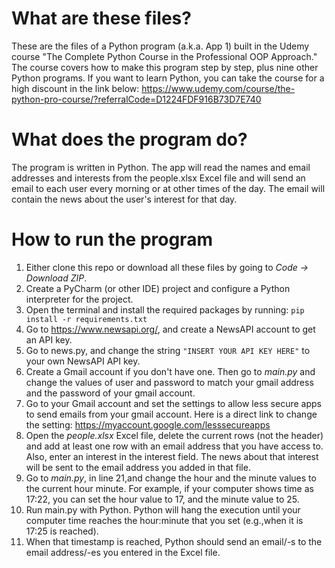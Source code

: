 # What are these files?
These are the files of a Python program (a.k.a. App 1) built in the Udemy course  "The Complete Python Course in the Professional OOP Approach."
The course covers how to make this program step by step, plus nine other Python programs. 
If you want to learn Python, you can take the course for a high discount in the link below: 
https://www.udemy.com/course/the-python-pro-course/?referralCode=D1224FDF916B73D7E740
# What does the program do?
The program is written in Python. The app will read the names and email addresses and interests from the people.xlsx Excel file 
and will send an email to each user every morning or at other times of the day. 
The email will contain the news about the user's interest for that day.
# How to run the program
1. Either clone this repo or download all these files by going to _Code -> Download ZIP_.
2. Create a PyCharm (or other IDE) project and configure a Python interpreter for the project.
3. Open the terminal and install the required packages by running:
   `pip install -r requirements.txt`
3. Go to https://www.newsapi.org/, and create a NewsAPI account to get an API key.
4. Go to news.py, and change the string `"INSERT YOUR API KEY HERE"` to your own NewsAPI API key.
5. Create a Gmail account if you don't have one.
   Then go to _main.py_ and change the values of user and password to match your gmail address
   and the password of your gmail account.
6. Go to your Gmail account and set the settings to allow less secure apps
   to send emails from your gmail account.
   Here is a direct link to change the setting: https://myaccount.google.com/lesssecureapps
7. Open the _people.xlsx_ Excel file, delete the current rows (not the header)
   and add at least one row with an email address that you have access to.
   Also, enter an interest in the interest field. The news about that interest
   will be sent to the email address you added in that file.
8. Go to _main.py_, in line 21,and change the hour and the minute values
   to the current hour minute. For example, if your computer shows time
   as 17:22, you can set the hour value to 17, and the minute value to 25.
9. Run main.py with Python.
   Python will hang the execution until your computer time reaches the 
   hour:minute that you set (e.g.,when it is 17:25 is reached).
10. When that timestamp is reached, Python should send an email/-s to the email address/-es
   you entered in the Excel file.
